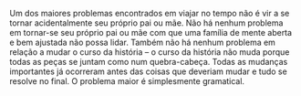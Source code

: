 Um dos maiores problemas encontrados em viajar no tempo não é vir a se tornar acidentalmente seu próprio pai ou mãe. Não há nenhum problema em tornar-se seu próprio pai ou mãe com que uma família de mente aberta e bem ajustada não possa lidar. Também não há nenhum problema em relação a mudar o curso da história – o curso da história não muda porque todas as peças se juntam como num quebra-cabeça. Todas as mudanças importantes já ocorreram antes das coisas que deveriam mudar e tudo se resolve no final. O problema maior é simplesmente gramatical.
